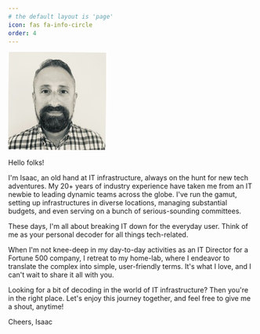 ```yaml
---
# the default layout is 'page'
icon: fas fa-info-circle
order: 4
---
```


![a picture of isaac blum](/assets/img/myphotos/me.jpeg)

Hello folks!

I'm Isaac, an old hand at IT infrastructure, always on the hunt for new tech adventures. My 20+ years of industry experience have taken me from an IT newbie to leading dynamic teams across the globe. I've run the gamut, setting up infrastructures in diverse locations, managing substantial budgets, and even serving on a bunch of serious-sounding committees.

These days, I'm all about breaking IT down for the everyday user. Think of me as your personal decoder for all things tech-related.

When I'm not knee-deep in my day-to-day activities as an IT Director for a Fortune 500 company, I retreat to my home-lab, where I endeavor to translate the complex into simple, user-friendly terms. It's what I love, and I can't wait to share it all with you.

Looking for a bit of decoding in the world of IT infrastructure? Then you're in the right place. Let's enjoy this journey together, and feel free to give me a shout, anytime!

Cheers,
Isaac


